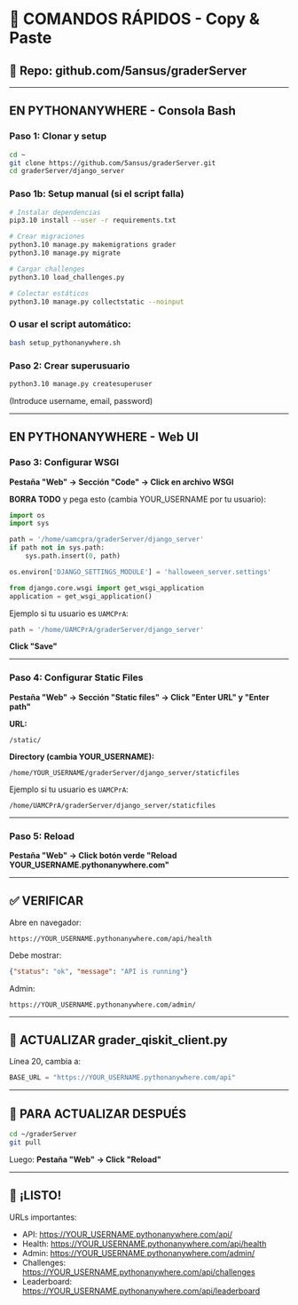 # 🚀 COMANDOS RÁPIDOS - Copy & Paste

## 📝 Repo: github.com/5ansus/graderServer

---

## EN PYTHONANYWHERE - Consola Bash

### Paso 1: Clonar y setup
```bash
cd ~
git clone https://github.com/5ansus/graderServer.git
cd graderServer/django_server
```

### Paso 1b: Setup manual (si el script falla)
```bash
# Instalar dependencias
pip3.10 install --user -r requirements.txt

# Crear migraciones
python3.10 manage.py makemigrations grader
python3.10 manage.py migrate

# Cargar challenges
python3.10 load_challenges.py

# Colectar estáticos
python3.10 manage.py collectstatic --noinput
```

### O usar el script automático:
```bash
bash setup_pythonanywhere.sh
```

### Paso 2: Crear superusuario
```bash
python3.10 manage.py createsuperuser
```
(Introduce username, email, password)

---

## EN PYTHONANYWHERE - Web UI

### Paso 3: Configurar WSGI

**Pestaña "Web" → Sección "Code" → Click en archivo WSGI**

**BORRA TODO** y pega esto (cambia YOUR_USERNAME por tu usuario):

```python
import os
import sys

path = '/home/uamcpra/graderServer/django_server'
if path not in sys.path:
    sys.path.insert(0, path)

os.environ['DJANGO_SETTINGS_MODULE'] = 'halloween_server.settings'

from django.core.wsgi import get_wsgi_application
application = get_wsgi_application()
```

Ejemplo si tu usuario es `UAMCPrA`:
```python
path = '/home/UAMCPrA/graderServer/django_server'
```

**Click "Save"**

---

### Paso 4: Configurar Static Files

**Pestaña "Web" → Sección "Static files" → Click "Enter URL" y "Enter path"**

**URL:**
```
/static/
```

**Directory (cambia YOUR_USERNAME):**
```
/home/YOUR_USERNAME/graderServer/django_server/staticfiles
```

Ejemplo si tu usuario es `UAMCPrA`:
```
/home/UAMCPrA/graderServer/django_server/staticfiles
```

---

### Paso 5: Reload

**Pestaña "Web" → Click botón verde "Reload YOUR_USERNAME.pythonanywhere.com"**

---

## ✅ VERIFICAR

Abre en navegador:
```
https://YOUR_USERNAME.pythonanywhere.com/api/health
```

Debe mostrar:
```json
{"status": "ok", "message": "API is running"}
```

Admin:
```
https://YOUR_USERNAME.pythonanywhere.com/admin/
```

---

## 📝 ACTUALIZAR grader_qiskit_client.py

Línea 20, cambia a:
```python
BASE_URL = "https://YOUR_USERNAME.pythonanywhere.com/api"
```

---

## 🔄 PARA ACTUALIZAR DESPUÉS

```bash
cd ~/graderServer
git pull
```

Luego: **Pestaña "Web" → Click "Reload"**

---

## 🎃 ¡LISTO!

URLs importantes:
- API: https://YOUR_USERNAME.pythonanywhere.com/api/
- Health: https://YOUR_USERNAME.pythonanywhere.com/api/health
- Admin: https://YOUR_USERNAME.pythonanywhere.com/admin/
- Challenges: https://YOUR_USERNAME.pythonanywhere.com/api/challenges
- Leaderboard: https://YOUR_USERNAME.pythonanywhere.com/api/leaderboard
